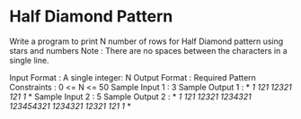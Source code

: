 # Half Diamond Pattern

Write a program to print N number of rows for Half Diamond pattern using stars and numbers
Note : There are no spaces between the characters in a single line.


Input Format :
A single integer: N
Output Format :
Required Pattern
Constraints :
0 <= N <= 50
Sample Input 1 :
3
Sample Output 1 :
*
*1*
*121*
*12321*
*121*
*1*
*
Sample Input 2 :
 5
Sample Output 2 :
*
*1*
*121*
*12321*
*1234321*
*123454321*
*1234321*
*12321*
*121*
*1*
*